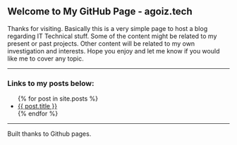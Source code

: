## Welcome to My GitHub Page - agoiz.tech



Thanks for visiting.
Basically this is a very simple page to host a blog regarding IT Technical stuff.
Some of the content might be related to my present or past projects.
Other content will be related to my own investigation and interests.
Hope you enjoy and let me know if you would like me to cover any topic.

***
### Links to my posts below:

<ul>
  {% for post in site.posts %}
    <li>
      <a href="{{ post.url }}">{{ post.title }}</a>
    </li>
  {% endfor %}
</ul>

***
Built thanks to Github pages.
